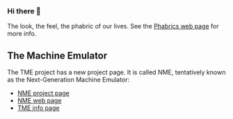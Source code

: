 ### Hi there 👋
The look, the feel, the phabric of our lives. See the [Phabrics web page](https://phabrics.github.io) for more info.

## The Machine Emulator

The TME project has a new project page. It is called NME, tentatively known as the Next-Generation Machine Emulator:

* [NME project page](https://osdn.net/projects/nme)
* [NME web page](https://nme.osdn.io)
* [TME info page](https://phabrics.github.io/tme.html)
<!--
**phabrics/phabrics** is a ✨ _special_ ✨ repository because its `README.md` (this file) appears on your GitHub profile.

Here are some ideas to get you started:

- 🔭 I’m currently working on ...
- 🌱 I’m currently learning ...
- 👯 I’m looking to collaborate on ...
- 🤔 I’m looking for help with ...
- 💬 Ask me about ...
- 📫 How to reach me: ...
- 😄 Pronouns: ...
- ⚡ Fun fact: ...
-->
